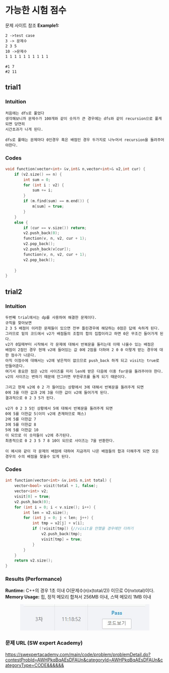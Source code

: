 # 가능한 시험 점수
문제 사이트 참조
**Example1:**   
```
2 ->test case
3 -> 문제수
2 3 5
10 ->문제수
1 1 1 1 1 1 1 1 1 1

#1 7
#2 11
```

## trial1
### Intuition
```
처음에는 dfs로 풀었다 
생각해보니까 문제수가 100개와 같이 숫자가 큰 경우에는 dfs와 같이 recursion으로 풀게되면 당연히 
시간초과가 나게 된다.

dfs로 풀때는 문제마다 0인경우 혹은 배점인 경우 두가지로 나누어서 recursion을 돌려주어야한다.
```

### Codes  
```cpp
void function(vector<int> &v,int& n,vector<int>& v2,int cur) {
	if (v2.size() == n) {
		int sum = 0;
		for (int i : v2) {
			sum += i;
		}
		if (m.find(sum) == m.end()) {
			m[sum] = true;
		}
	}
	else {
		if (cur == v.size()) return;
		v2.push_back(0);
		function(v, n, v2, cur + 1);
		v2.pop_back();
		v2.push_back(v[cur]);
		function(v, n, v2, cur + 1);
		v2.pop_back();

	}
}
```

## trial2
### Intuition
```
두번째 trial에서는 dp를 사용하여 해결한 문제이다. 
규칙을 찾아보면
2 3 5 배점이 이러한 문제들이 있으면 전부 틀린경우에 해당하는 0점은 답에 속하게 된다.
그러므로 밑의 코드에서 v2가 배점들의 조합의 합의 집합이라고 하면 0은 무조건 들어가게 된다.
v2가 0일때부터 시작해서 각 문제에 대해서 반복문을 돌리는데 이때 나올수 있는 배점은 
배점이 2점인 경우 현재 v2에 들어있는 값 0에 2점을 더하여 2 0 0 이렇게 받는 경우에 대한 점수가 나온다.
아직 이점수에 대해서는 v2에 넣은적이 없으므로 push_back 하게 되고 visit는 true로 만들어준다.
여기서 중요한 점은 v2의 사이즈를 미리 len에 받은 다음에 이중 for문을 돌려주어야 한다.
v2의 사이즈는 변하기 때문에 안그러면 무한루프를 돌게 되기 때문이다.

그리고 현재 v2에 0 2 가 들어있는 상황에서 3에 대해서 반복문을 돌려주게 되면
0에 3을 더한 값과 2에 3을 더한 값이 v2에 들어가게 된다.
결과적으로 0 2 3 5가 된다.

v2가 0 2 3 5인 상황에서 5에 대해서 반복문을 돌려주게 되면
0에 5를 더한값 5(이미 v2에 존재하므로 패스)
2에 5를 더한값 7
3에 5를 더한값 8
5에 5를 더한값 10
이 되므로 이 숫자들이 v2에 추가된다.
최종적으로 0 2 3 5 7 8 10이 되므로 사이즈는 7을 반환한다.

이 예시와 같이 각 문제의 배점에 대하여 지금까지 나온 배점들의 합과 더해주게 되면 모든 경우의 수의 배점을 찾을수 있게 된다.

```

### Codes  
```cpp
int function(vector<int> &v,int& n,int total) {
	vector<bool> visit(total + 1, false);
	vector<int> v2;
	visit[0] = true;
	v2.push_back(0);
	for (int i = 0; i < v.size(); i++) {
		int len = v2.size();
		for (int j = 0; j < len; j++) {
			int tmp = v2[j] + v[i];
			if (!visit[tmp]) {//visit을 안했을 경우에만 더하기
				v2.push_back(tmp);
				visit[tmp] = true;
			}
		}
	}
	return v2.size();
}
```

### Results (Performance)    
**Runtime:**  C++의 경우 1초 이내 O(문제수(n)x(total/2)) 이므로 O(nxtotal)이다.
**Memory Usage:** 	힙, 정적 메모리 합쳐서 256MB 이내, 스택 메모리 1MB 이내    


<p align="center"> 
<img src="./capture.JPG">
</p>


### 문제 URL (SW expert Academy)  
https://swexpertacademy.com/main/code/problem/problemDetail.do?contestProbId=AWHPkqBqAEsDFAUn&categoryId=AWHPkqBqAEsDFAUn&categoryType=CODE&&&&&&